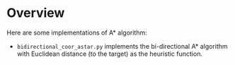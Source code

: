 # Overview
Here are some implementations of A* algorithm:
- `bidirectional_coor_astar.py` implements the bi-directional A* algorithm with Euclidean distance (to the target) as the heuristic function.
